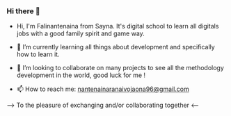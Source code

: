 ### Hi there 👋

- Hi, I'm Falinantenaina from Sayna. It's digital school to learn all digitals jobs with a good family spirit and game way.
  
- 🌱 I’m currently learning all things about development and specifically how to learn it.
- 👯 I’m looking to collaborate on many projects to see all the methodology development in the world, good luck for me !
- 📫 How to reach me: nantenainaranaivojaona96@gmail.com


--> To the pleasure of exchanging and/or collaborating together <--
